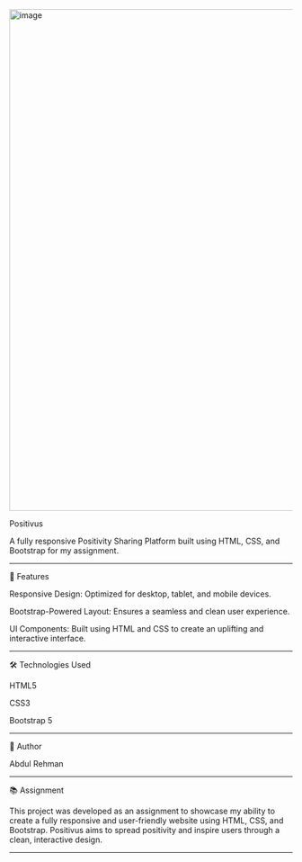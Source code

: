 <img width="1887" height="892" alt="image" src="https://github.com/user-attachments/assets/de569709-d43c-4bb9-86f9-b5189a11f3d9" />

Positivus

A fully responsive Positivity Sharing Platform built using HTML, CSS, and Bootstrap for my assignment.


---

🌟 Features

Responsive Design: Optimized for desktop, tablet, and mobile devices.

Bootstrap-Powered Layout: Ensures a seamless and clean user experience.

UI Components: Built using HTML and CSS to create an uplifting and interactive interface.



---

🛠 Technologies Used

HTML5

CSS3

Bootstrap 5



---

👤 Author

Abdul Rehman


---

📚 Assignment

This project was developed as an assignment to showcase my ability to create a fully responsive and user-friendly website using HTML, CSS, and Bootstrap. Positivus aims to spread positivity and inspire users through a clean, interactive design.


---
